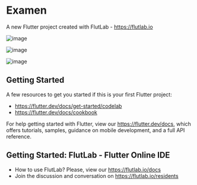 # Examen

A new Flutter project created with FlutLab - https://flutlab.io

![image](https://github.com/user-attachments/assets/850b4ad8-3132-44d6-a0fb-2062a8fe42e4)

![image](https://github.com/user-attachments/assets/400d6008-d53a-47d6-981c-35cfb790e1c1)

![image](https://github.com/user-attachments/assets/1c3d6afc-a45f-44be-b93c-75ad417a069d)

## Getting Started

A few resources to get you started if this is your first Flutter project:

- https://flutter.dev/docs/get-started/codelab
- https://flutter.dev/docs/cookbook

For help getting started with Flutter, view our
https://flutter.dev/docs, which offers tutorials,
samples, guidance on mobile development, and a full API reference.

## Getting Started: FlutLab - Flutter Online IDE

- How to use FlutLab? Please, view our https://flutlab.io/docs
- Join the discussion and conversation on https://flutlab.io/residents
